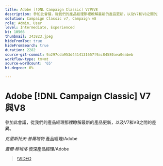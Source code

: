 ```yaml
---
title: Adobe [!DNL Campaign Classic] V7與V8
description: 參加此會議，從我們的產品經理那裡瞭解最新的產品更新，以及V7和V8之間的差異。
solution: Campaign Classic v7, Campaign v8
role: Admin, User
level: Intermediate, Experienced
kt: 10566
thumbnail: 343823.jpeg
hideFromToc: true
hideFromSearch: true
duration: 2282
source-git-commit: 9a297cda953d4414131657f9ac84580aea0eabeb
workflow-type: tm+mt
source-wordcount: '65'
ht-degree: 0%

---
```


# Adobe [!DNL Campaign Classic] V7與V8

參加此會議，從我們的產品經理那裡瞭解最新的產品更新，以及V7和V8之間的差異。

*克里斯托夫·普羅塔特* 產品經理/Adobe

*蓋爾·穆埃洛* 資深產品經理/Adobe

>[!VIDEO](https://video.tv.adobe.com/v/343823/?quality=12&learn=on)
